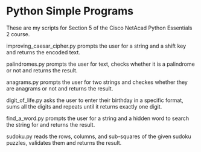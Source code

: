 # Python Simple Programs

These are my scripts for Section 5 of the Cisco NetAcad Python Essentials 2
course.

improving_caesar_cipher.py prompts the user for a string and a shift key and
returns the encoded text.

palindromes.py prompts the user for text, checks whether it is a palindrome
or not and returns the result.

anagrams.py prompts the user for two strings and checkes whether they are 
anagrams or not and returns the result.

digit_of_life.py asks the user to enter their birthday in a specific format,
sums all the digits and repeats until it returns exactly one digit.

find_a_word.py prompts the user for a string and a hidden word to search the 
string for and returns the result.

sudoku.py reads the rows, columns, and sub-squares of the given sudoku
puzzles, validates them and returns the result.
